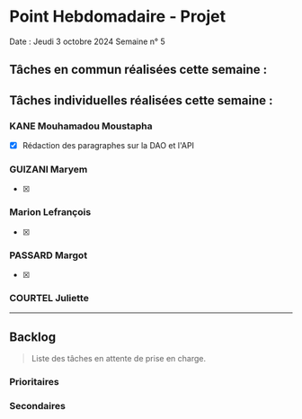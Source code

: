 # Point Hebdomadaire - Projet

Date : Jeudi 3 octobre 2024
Semaine n° 5

## Tâches en commun réalisées cette semaine :

## Tâches individuelles réalisées cette semaine :

### KANE Mouhamadou Moustapha
-[x] Rédaction des paragraphes sur la DAO et l'API


### GUIZANI Maryem
- [x]

### Marion Lefrançois
- [x] 

### PASSARD Margot
- [x] 


### COURTEL Juliette


---

## Backlog

> Liste des tâches en attente de prise en charge.

### Prioritaires

### Secondaires
